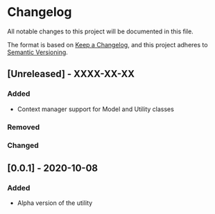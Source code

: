# Changelog

All notable changes to this project will be documented in this file.

The format is based on [Keep a Changelog](https://keepachangelog.com/en/1.1.0/),
and this project adheres to [Semantic Versioning](https://semver.org/spec/v2.0.0.html).

## [Unreleased] - XXXX-XX-XX

### Added

- Context manager support for Model and Utility classes

### Removed

### Changed

## [0.0.1] - 2020-10-08

### Added

- Alpha version of the utility
